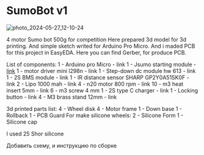 # SumoBot v1
![photo_2024-05-27_12-10-24](https://github.com/qazaqstem/SumoBot/assets/20697381/bd4fec1b-97ba-4123-9f50-b2ed17f5f1b4)

4 motor Sumo bot 500g for competition
Here prepared 3d model for 3d printing. And simple sketch writed for Arduino Pro Micro. And i maded PCB for this project in EasyEDA. Here you can find Gerber, for produce PCB.

List of components:
1 - Arduino pro Micro - link
1 - Jsumo starting module - [link]([url](https://www.jsumo.com/microstart-sumo-minisumo-robot-start-module))
1 - motor driver mini l298n - link
1 - Step-down dc module hw 613 - link
1 - 2S BMS module - link
1 - IR distance sensor SHARP GP2Y0A51SK0F - link
2 - Lipo 1000 mah - link
4 - n20 motor 800 rpm - link
10 - m3 heat insert 5mm - link
6 - m3 screw 4 mm 
1 - 2S type C charger - link
1 - Locking button - link
4 - M3 brass stand 12mm - link

3d printed parts list:
4 - Wheel disk
4 - Motor frame
1 - Down base
1 - Rollback 
1 - PCB Guard
For make silicone wheels:
2 - Silicone Form
1 - Silicone cap

I used 25 Shor silicone


Добавить схему, и инструкцию по сборке

